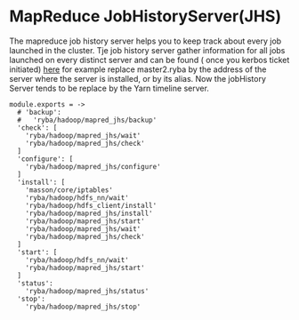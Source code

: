 
# MapReduce JobHistoryServer(JHS)

The mapreduce job history server helps you to keep track about every job launched in the cluster.
Tje job history server gather information for all jobs launched on every distinct server and can be found ( once you kerbos ticket initiated) [here](http://master1.ryba:19888/jobhistory) for example
replace master2.ryba by the address of the server where the server is installed, or by its alias.
Now the jobHistory Server tends to be replace by the Yarn timeline server.


    module.exports = ->
      # 'backup':
      #   'ryba/hadoop/mapred_jhs/backup'
      'check': [
        'ryba/hadoop/mapred_jhs/wait'
        'ryba/hadoop/mapred_jhs/check'
      ]
      'configure': [
        'ryba/hadoop/mapred_jhs/configure'
      ]
      'install': [
        'masson/core/iptables'
        'ryba/hadoop/hdfs_nn/wait'
        'ryba/hadoop/hdfs_client/install'
        'ryba/hadoop/mapred_jhs/install'
        'ryba/hadoop/mapred_jhs/start'
        'ryba/hadoop/mapred_jhs/wait'
        'ryba/hadoop/mapred_jhs/check'
      ]
      'start': [
        'ryba/hadoop/hdfs_nn/wait'
        'ryba/hadoop/mapred_jhs/start'
      ]
      'status':
        'ryba/hadoop/mapred_jhs/status'
      'stop':
        'ryba/hadoop/mapred_jhs/stop'

[druid]: http://druid.io/docs/latest/configuration/hadoop.html
[amb-mr-site]: https://github.com/apache/ambari/blob/trunk/ambari-server/src/main/resources/stacks/HDP/2.3/services/YARN/configuration-mapred/mapred-site.xml

